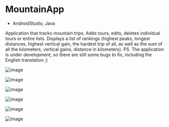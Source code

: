 # MountainApp
- AndroidStudio, Java

Application that tracks mountain trips.
Adds tours, edits, deletes individual tours or entire lists.
Displays a list of rankings (highest peaks, longest distances, highest vertical gain, the hardest trip of all, as well as the sum of all the kilometers, vertical gains, distance in kilometers).
PS. The application is under development, so there are still some bugs to fix, including the English translation ;)


![image](https://github.com/EmStachowiak/MountainApp/assets/107054955/0decb97d-2cca-475f-ac92-346c686c8ed0)

![image](https://github.com/EmStachowiak/MountainApp/assets/107054955/2fba0037-ef15-430e-b554-6a49c554bd7a)

![image](https://github.com/EmStachowiak/MountainApp/assets/107054955/15312aaf-5744-4ed8-ba39-506289cdb535)

![image](https://github.com/EmStachowiak/MountainApp/assets/107054955/99832170-acd5-43d8-91d6-6a5472c9de39)

![image](https://github.com/EmStachowiak/MountainApp/assets/107054955/2c19d459-5c1d-48dc-986f-b9781af3a091)

![image](https://github.com/EmStachowiak/MountainApp/assets/107054955/d77e8bdf-4c68-449d-98e0-50214d4542fc)





